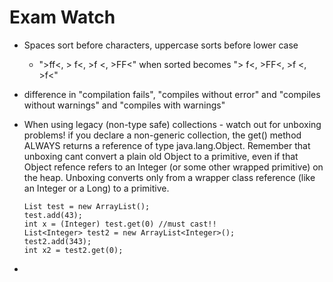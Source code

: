 Exam Watch
==========

* Spaces sort before characters, uppercase sorts before lower case
  + ">ff<, > f<, >f <, >FF<" when sorted becomes "> f<, >FF<, >f <, >f<"
* difference in "compilation fails", "compiles without error" and "compiles without warnings" and "compiles with warnings"
* When using legacy (non-type safe) collections - watch out for unboxing problems! if you declare a non-generic collection, the get() method ALWAYS returns a reference of type java.lang.Object. 
Remember that unboxing cant convert a plain old Object to a primitive, even if that Object refence refers to an Integer (or some other wrapped primitive) on the heap. 
Unboxing converts only from a wrapper class reference (like an Integer or a Long) to a primitive.
    

      List test = new ArrayList();
      test.add(43);
      int x = (Integer) test.get(0) //must cast!!
      List<Integer> test2 = new ArrayList<Integer>();
      test2.add(343);
      int x2 = test2.get(0);

* 
